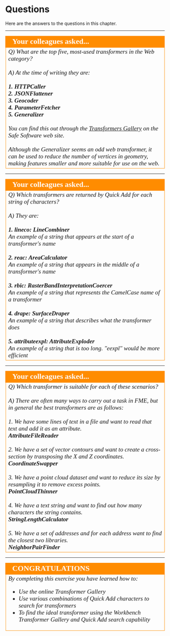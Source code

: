 # Questions #

Here are the answers to the questions in this chapter.

---

<!--Person X Says Section-->

<table style="border-spacing: 0px">
<tr>
<td style="vertical-align:middle;background-color:darkorange;border: 2px solid darkorange">
<i class="fa fa-quote-left fa-lg fa-pull-left fa-fw" style="color:white;padding-right: 12px;vertical-align:text-top"></i>
<span style="color:white;font-size:x-large;font-weight: bold;font-family:serif">Your colleagues asked...</span>
</td>
</tr>

<tr>
<td style="border: 1px solid darkorange">
<span style="font-family:serif; font-style:italic; font-size:larger">
Q) What are the top five, most-used transformers in the Web category?
<br><br>A) At the time of writing they are:
<br><br><span style="font-weight:bold">1. HTTPCaller</span>
<br><span style="font-weight:bold">2. JSONFlattener</span>
<br><span style="font-weight:bold">3. Geocoder</span>
<br><span style="font-weight:bold">4. ParameterFetcher</span>
<br><span style="font-weight:bold">5. Generalizer</span>
<br><br>You can find this out through the <a href="https://www.safe.com/transformers/#/">Transformers Gallery</a> on the Safe Software web site.
<br><br>Although the Generalizer seems an odd web transformer, it can be used to reduce the number of vertices in geometry, making features smaller and more suitable for use on the web.
</span>
</td>
</tr>
</table>

---

<!--Person X Says Section-->

<table style="border-spacing: 0px">
<tr>
<td style="vertical-align:middle;background-color:darkorange;border: 2px solid darkorange">
<i class="fa fa-quote-left fa-lg fa-pull-left fa-fw" style="color:white;padding-right: 12px;vertical-align:text-top"></i>
<span style="color:white;font-size:x-large;font-weight: bold;font-family:serif">Your colleagues asked...</span>
</td>
</tr>

<tr>
<td style="border: 1px solid darkorange">
<span style="font-family:serif; font-style:italic; font-size:larger">
Q) Which transformers are returned by Quick Add for each string of characters?
<br><br>A) They are:
<br><br><span style="font-weight:bold">1. lineco: LineCombiner</span>
<br><span>An example of a string that appears at the start of a transformer's name</span>
<br><br><span style="font-weight:bold">2. reac: AreaCalculator </span>
<br><span>An example of a string that appears in the middle of a transformer's name</span>
<br><br><span style="font-weight:bold">3. rbic: RasterBandInterpretationCoercer</span>
<br><span>An example of a string that represents the CamelCase name of a transformer</span>
<br><br><span style="font-weight:bold">4. drape: SurfaceDraper</span>
<br><span>An example of a string that describes what the transformer does</span>
<br><br><span style="font-weight:bold">5. attributeexpl: AttributeExploder</span>
<br><span>An example of a string that is too long. "eexpl" would be more efficient</span>
</span>
</td>
</tr>
</table>

---

<!--Person X Says Section-->

<table style="border-spacing: 0px">
<tr>
<td style="vertical-align:middle;background-color:darkorange;border: 2px solid darkorange">
<i class="fa fa-quote-left fa-lg fa-pull-left fa-fw" style="color:white;padding-right: 12px;vertical-align:text-top"></i>
<span style="color:white;font-size:x-large;font-weight: bold;font-family:serif">Your colleagues asked...</span>
</td>
</tr>

<tr>
<td style="border: 1px solid darkorange">
<span style="font-family:serif; font-style:italic; font-size:larger">
Q) Which transformer is suitable for each of these scenarios?
<br><br>A) There are often many ways to carry out a task in FME, but in general the best transformers are as follows:
<br><br><span>1. We have some lines of text in a file and want to read that text and add it as an attribute.</span>
<br><span style="font-weight:bold">AttributeFileReader</span>
<br><br><span>2. We have a set of vector contours and want to create a cross-section by transposing the X and Z coordinates.</span>
<br><span style="font-weight:bold">CoordinateSwapper</span>
<br><br><span>3. We have a point cloud dataset and want to reduce its size by resampling it to remove excess points.</span>
<br><span style="font-weight:bold">PointCloudThinner</span>
<br><br><span>4. We have a text string and want to find out how many characters the string contains.</span>
<br><span style="font-weight:bold">StringLengthCalculator</span>
<br><br><span>5. We have a set of addresses and for each address want to find the closest two libraries.</span>
<br><span style="font-weight:bold">NeighborPairFinder</span>
</span>
</td>
</tr>
</table>

---

<!--Exercise Congratulations Section--> 

<table style="border-spacing: 0px">
<tr>
<td style="vertical-align:middle;background-color:darkorange;border: 2px solid darkorange">
<i class="fa fa-thumbs-o-up fa-lg fa-pull-left fa-fw" style="color:white;padding-right: 12px;vertical-align:text-top"></i>
<span style="color:white;font-size:x-large;font-weight: bold;font-family:serif">CONGRATULATIONS</span>
</td>
</tr>

<tr>
<td style="border: 1px solid darkorange">
<span style="font-family:serif; font-style:italic; font-size:larger">
By completing this exercise you have learned how to:
<br>
<ul><li>Use the online Transformer Gallery</li>
<li>Use various combinations of Quick Add characters to search for transformers</li>
<li>To find the ideal transformer using the Workbench Transformer Gallery and Quick Add search capability</li></ul>
</span>
</td>
</tr>
</table>



